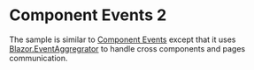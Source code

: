 # Component Events 2

The sample is similar to [Component Events](ComponentEvents) except that it uses [Blazor.EventAggregrator](https://github.com/mikoskinen/Blazor.EventAggregator) to handle cross components and pages communication. 